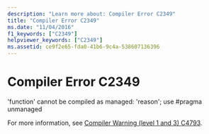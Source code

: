 ```yaml
---
description: "Learn more about: Compiler Error C2349"
title: "Compiler Error C2349"
ms.date: "11/04/2016"
f1_keywords: ["C2349"]
helpviewer_keywords: ["C2349"]
ms.assetid: ce9f2e65-fda0-41b6-9c4a-538607136396
---
```

# Compiler Error C2349

'function' cannot be compiled as managed: 'reason'; use #pragma unmanaged

For more information, see [Compiler Warning (level 1 and 3) C4793](../../error-messages/compiler-warnings/compiler-warning-level-1-and-3-c4793.md).
